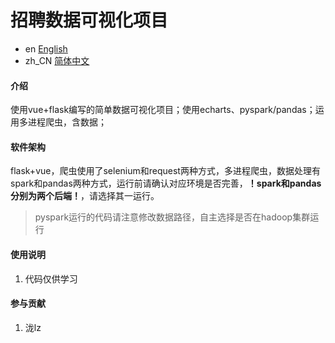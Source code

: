 # 招聘数据可视化项目

- en [English](README.en.md)
- zh_CN [简体中文](README.md)
#### 介绍

使用vue+flask编写的简单数据可视化项目；使用echarts、pyspark/pandas；运用多进程爬虫，含数据；

#### 软件架构

flask+vue，爬虫使用了selenium和request两种方式，多进程爬虫，数据处理有spark和pandas两种方式，运行前请确认对应环境是否完善，**！spark和pandas分别为两个后端！**，请选择其一运行。

> pyspark运行的代码请注意修改数据路径，自主选择是否在hadoop集群运行

#### 使用说明

1. 代码仅供学习

#### 参与贡献

1. 泷lz

